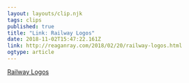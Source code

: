 ```yaml
---
layout: layouts/clip.njk 
tags: clips 
published: true 
title: "Link: Railway Logos" 
date: 2018-11-02T15:47:22.161Z 
link: http://reaganray.com/2018/02/20/railway-logos.html 
ogtype: article 
---
```

[ Railway Logos ]( http://reaganray.com/2018/02/20/railway-logos.html ) 
